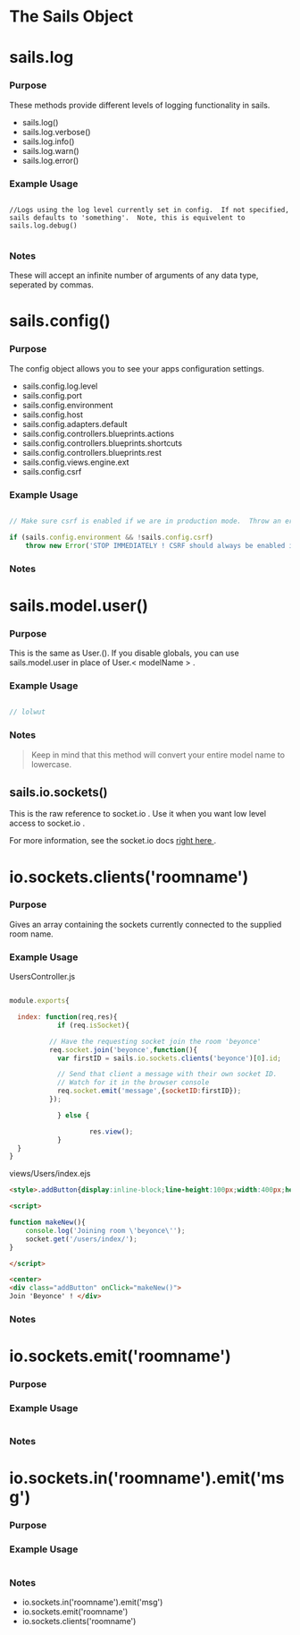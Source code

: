 The Sails Object
================

# sails.log
### Purpose
These methods provide different levels of logging functionality in sails.

- sails.log() 
- sails.log.verbose() 
- sails.log.info()
- sails.log.warn()
- sails.log.error()

### Example Usage
```

//Logs using the log level currently set in config.  If not specified, sails defaults to 'something'.  Note, this is equivelent to sails.log.debug() 


```

### Notes
These will accept an infinite number of arguments of any data type, seperated by commas.


# sails.config()
### Purpose
The config object allows you to see your apps configuration settings. 

- sails.config.log.level
- sails.config.port
- sails.config.environment
- sails.config.host
- sails.config.adapters.default
- sails.config.controllers.blueprints.actions
- sails.config.controllers.blueprints.shortcuts
- sails.config.controllers.blueprints.rest
- sails.config.views.engine.ext
- sails.config.csrf

### Example Usage
```javascript

// Make sure csrf is enabled if we are in production mode.  Throw an error otherwise.

if (sails.config.environment && !sails.config.csrf)
    throw new Error('STOP IMMEDIATELY ! CSRF should always be enabled in production mode!');

```

### Notes


# sails.model.user()

### Purpose
This is the same as User.<modelName>().  If you disable globals, you can use sails.model.user in place of User.< modelName > . 

### Example Usage

```javascript

// lolwut

```
### Notes

> Keep in mind that this method will convert your entire model name to lowercase.


sails.io.sockets()
------------------

This is the raw reference to socket.io .  Use it when you want low level access to socket.io . 

For more information, see the socket.io docs <a href="https://github.com/LearnBoost/socket.io/wiki/Rooms"> right here </a>.

# io.sockets.clients('roomname')
### Purpose
Gives an array containing the sockets currently connected to the supplied room name.

### Example Usage

UsersController.js
```javascript

module.exports{

  index: function(req,res){
  			if (req.isSocket){

          // Have the requesting socket join the room 'beyonce'
          req.socket.join('beyonce',function(){
            var firstID = sails.io.sockets.clients('beyonce')[0].id;

            // Send that client a message with their own socket ID.
            // Watch for it in the browser console
            req.socket.emit('message',{socketID:firstID});
          });

  			} else {

    	  			res.view();
	  		}
  }
}

```

views/Users/index.ejs
```html
<style>.addButton{display:inline-block;line-height:100px;width:400px;height:100px;border:1px solid black;cursor:pointer;}</style>

<script>

function makeNew(){
    console.log('Joining room \'beyonce\'');
    socket.get('/users/index/');
}

</script>

<center>
<div class="addButton" onClick="makeNew()">
Join 'Beyonce' ! </div>

```


### Notes
>


# io.sockets.emit('roomname')

### Purpose

### Example Usage

```javascript


```

### Notes
>


# io.sockets.in('roomname').emit('msg')

### Purpose

### Example Usage

```javascript


```

### Notes
>


- io.sockets.in('roomname').emit('msg')
- io.sockets.emit('roomname')
- io.sockets.clients('roomname')


